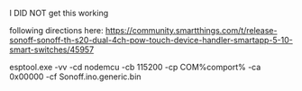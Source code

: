 
I DID NOT get this working

following directions here:
https://community.smartthings.com/t/release-sonoff-sonoff-th-s20-dual-4ch-pow-touch-device-handler-smartapp-5-10-smart-switches/45957


esptool.exe -vv -cd nodemcu -cb 115200 -cp COM%comport% -ca 0x00000 -cf Sonoff.ino.generic.bin